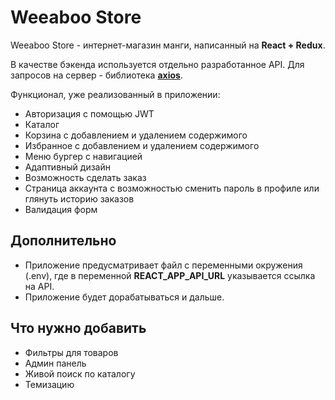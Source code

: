 # Weeaboo Store

Weeaboo Store - интернет-магазин манги, написанный на __React + Redux__.

В качестве бэкенда используется отдельно разработанное API. Для запросов на сервер - библиотека __[axios](https://www.npmjs.com/package/axios)__.

Функционал, уже реализованный в приложении:
* Авторизация с помощью JWT
* Каталог
* Корзина с добавлением и удалением содержимого
* Избранное с добавлением и удалением содержимого
* Меню бургер с навигацией
* Адаптивный дизайн
* Возможность сделать заказ
* Страница аккаунта с возможностью сменить пароль в профиле или глянуть историю заказов
* Валидация форм

## Дополнительно
* Приложение предусматривает файл с переменными окружения (.env), где в переменной __REACT_APP_API_URL__ указывается ссылка на API.
* Приложение будет дорабатываться и дальше.

## Что нужно добавить
* Фильтры для товаров
* Админ панель
* Живой поиск по каталогу
* Темизацию
